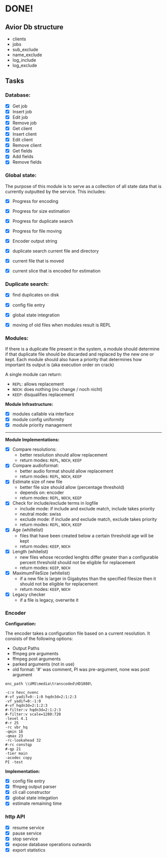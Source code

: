 # DONE!

## Avior Db structure
- clients
- jobs
- sub_exclude
- name_exclude
- log_include
- log_exclude

## Tasks

### Database:
- [x] Get job
- [x] Insert job
- [x] Edit job
- [x] Remove job
- [x] Get client
- [x] Insert client
- [x] Edit client
- [x] Remove client
- [x] Get fields
- [x] Add fields
- [x] Remove fields

### Global state:
The purpose of this module is to serve as a collection of all state data that is currently outputted by the service. This includes:
- [x] Progress for encoding
- [x] Progress for size estimation
- [x] Progress for duplicate search
- [x] Progress for file moving
- [x] Encoder output string
- [x] duplicate search current file and directory
- [x] current file that is moved
- [x] current slice that is encoded for estimation
  

### Duplicate search:
- [x] find duplicates on disk
- [x] config file entry
- [x] global state integration
- [x] moving of old files when modules result is REPL


### Modules:
If there is a duplicate file present in the system, 
a module should determine if that duplicate file should be discarded and replaced by the new one or kept.
Each module should also have a priority that determines how important its output is (aka execution order on crack)

A single module can return:
- `REPL`: allows replacement
- `NOCH`: does nothing (no change / noch nicht)
- `KEEP`: disqualifies replacement

**Module Infrastructure:**
- [x] modules callable via interface
- [x] module config uniformity
- [x] module priority management

____
**Module Implementations:**
- [x] Compare resolutions:
    - better resolution should allow replacement
    - return modes: `REPL`, `NOCH`, `KEEP`
- [x] Compare audioformat:
    - better audio format should allow replacement
    - return modes: `REPL`, `NOCH`, `KEEP`
- [x] Estimate size of new file
    - better file size should allow (percentage threshold)
    - depends on: encoder
    - return modes: `REPL`, `NOCH`, `KEEP`
- [x] Check for include/exclude terms in logfile
    - include mode: if include and exclude match, include takes priority
    - neutral mode: swiss
    - exclude mode: if include and exclude match, exclude takes priority
    - return modes: `REPL`, `NOCH`, `KEEP`
- [x] Age (whiltelist)
    - files that have been created below a certain threshold age will be kept
    - return modes: `KEEP`, `NOCH`
- [x] Length (whitelist)
    - new files whose recorded lenghts differ greater than a configurable percent threshold should not be eligible for replacement
    - return modes: `KEEP`, `NOCH`
- [x] MaximumFileSize (whitelist)
    - if a new file is larger in Gigabytes than the specified filesize then it should not be eligible for replacement
    - return modes: `KEEP`, `NOCH`
- [x] Legacy checker
    - if a file is legacy, overwrite it

### Encoder

**Configuration:**

The encoder takes a configuration file based on a current resolution.
It consists of the following options:
- Output Paths
- ffmpeg pre arguments
- ffmpeg post arguments
- parked arguments (not in use)
- old format: '#' was comment, PI was pre-argument, none was post argument
```
enc_path \\UMS\media\transcoded\HD1080\

-c:v hevc_nvenc
#-vf yadif=0:-1:0 hqdn3d=2:1:2:3
-vf yadif=0:-1:0
#-vf hqdn3d=2:1:2:3
#-filter:v hqdn3d=2:1:2:3
#-filter:v scale=1280:720
-level 4.1
#-r 25
-rc vbr_hq
-qmin 16
-qmax 23
-rc-lookahead 32
#-rc constqp
#-qp 21
-tier main
-acodec copy
PI -test
```

**Implementation:**
- [x] config file entry
- [x] ffmpeg output parser
- [x] cli call constructor
- [x] global state integation
- [x] estimate remaining time

### http API

- [x] resume service
- [x] pause service
- [x] stop service
- [x] expose database operations outwards
- [x] export statistics